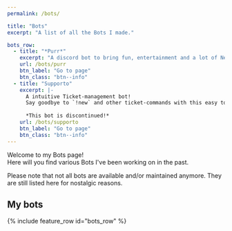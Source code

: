 ```yaml
---
permalink: /bots/

title: "Bots"
excerpt: "A list of all the Bots I made."

bots_row:
  - title: "*Purr*"
    excerpt: "A discord bot to bring fun, entertainment and a lot of Nekos."
    url: /bots/purr
    btn_label: "Go to page"
    btn_class: "btn--info"
  - title: "Supporto"
    excerpt: |-
      A intuitive Ticket-management bot!
      Say goodbye to `!new` and other ticket-commands with this easy to use bot!
      
      *This bot is discontinued!*
    url: /bots/supporto
    btn_label: "Go to page"
    btn_class: "btn--info"
---
```


Welcome to my Bots page!  
Here will you find various Bots I've been working on in the past.

Please note that not all bots are available and/or maintained anymore. They are still listed here for nostalgic reasons.

## My bots
{% include feature_row id="bots_row" %}